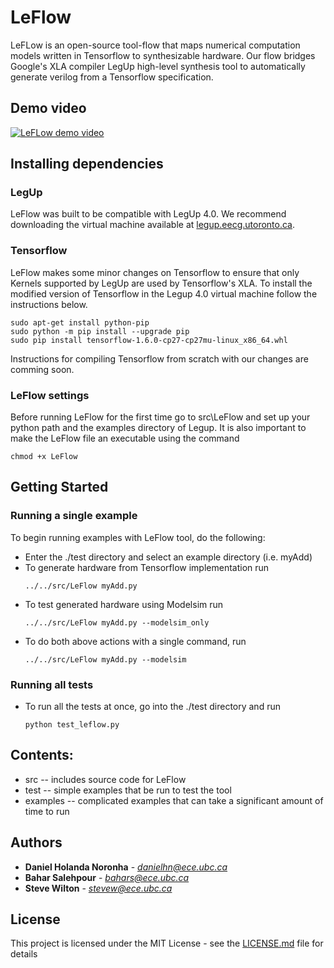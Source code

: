 
# LeFlow

LeFLow is an open-source tool-flow that maps numerical computation models written in Tensorflow
to synthesizable hardware. Our flow bridges Google's XLA compiler LegUp high-level synthesis tool to
automatically generate verilog from a Tensorflow specification.

## Demo video

[![LeFLow demo video](https://github.com/danielholanda/LeFlow/blob/master/img/LeFlow_thumbnail.png?raw=true)](https://www.youtube.com/watch?v=y76_RIyq4TM "LeFlow demo video")

## Installing dependencies

### LegUp

LeFlow was built to be compatible with LegUp 4.0. We recommend downloading the virtual machine available at [legup.eecg.utoronto.ca](http://legup.eecg.utoronto.ca/).

### Tensorflow

LeFlow makes some minor changes on Tensorflow to ensure that only Kernels supported by LegUp are used by Tensorflow's XLA. To install the modified version of Tensorflow in the Legup 4.0 virtual machine follow the instructions below.
```
sudo apt-get install python-pip
sudo python -m pip install --upgrade pip
sudo pip install tensorflow-1.6.0-cp27-cp27mu-linux_x86_64.whl
```
Instructions for compiling Tensorflow from scratch with our changes are comming soon.  

### LeFlow settings

Before running LeFlow for the first time go to src\LeFlow and set up your python path and the examples directory of Legup. It is also important to make the LeFlow file an executable using the command
```
chmod +x LeFlow
```

## Getting Started

### Running a single example

To begin running examples with LeFlow tool, do the following:
- Enter the ./test directory and select an example directory (i.e. myAdd)
- To generate hardware from Tensorflow implementation run
    ``` 
    ../../src/LeFlow myAdd.py
    ```
- To test generated hardware using Modelsim run
     ```
     ../../src/LeFlow myAdd.py --modelsim_only  
     ``` 
- To do both above actions with a single command, run 
     ``` 
     ../../src/LeFlow myAdd.py --modelsim 
     ``` 

### Running all tests

- To run all the tests at once, go into the ./test directory and run
    ``` 
    python test_leflow.py
    ``` 

## Contents:
- src -- includes source code for LeFlow
- test -- simple examples that be run to test the tool
- examples -- complicated examples that can take a significant amount of time to run 

## Authors

* **Daniel Holanda Noronha** - *danielhn@ece.ubc.ca* 
* **Bahar Salehpour** - *bahars@ece.ubc.ca* 
* **Steve Wilton** - *stevew@ece.ubc.ca* 

## License

This project is licensed under the MIT License - see the [LICENSE.md](LICENSE.md) file for details

